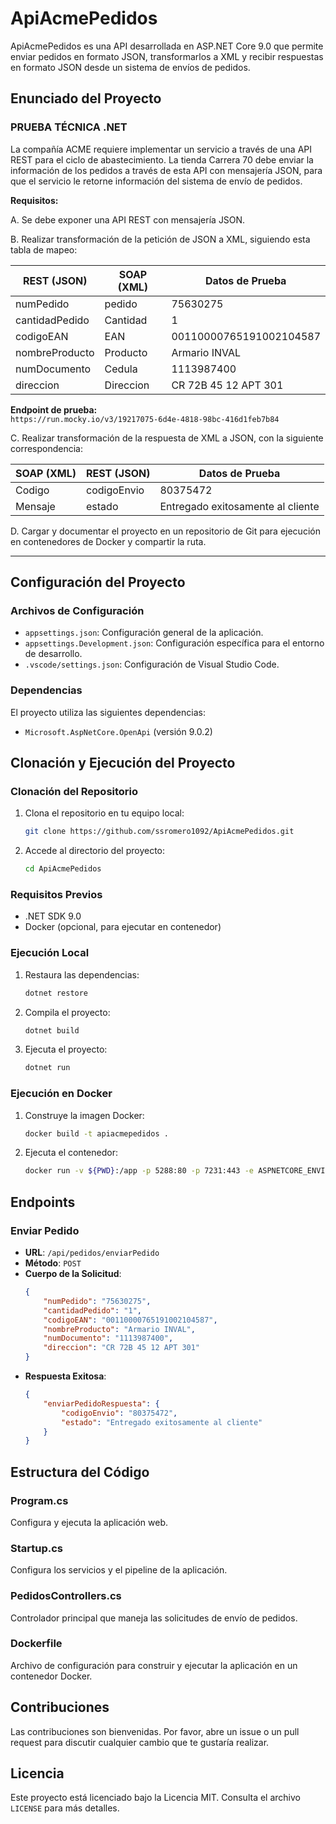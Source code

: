 # ApiAcmePedidos

ApiAcmePedidos es una API desarrollada en ASP.NET Core 9.0 que permite enviar pedidos en formato JSON, transformarlos a XML y recibir respuestas en formato JSON desde un sistema de envíos de pedidos.

## Enunciado del Proyecto

### PRUEBA TÉCNICA .NET

La compañía ACME requiere implementar un servicio a través de una API REST para el ciclo de abastecimiento. La tienda Carrera 70 debe enviar la información de los pedidos a través de esta API con mensajería JSON, para que el servicio le retorne información del sistema de envío de pedidos.

**Requisitos:**

A. Se debe exponer una API REST con mensajería JSON.

B. Realizar transformación de la petición de JSON a XML, siguiendo esta tabla de mapeo:

| REST (JSON)       | SOAP (XML)  | Datos de Prueba       |
|-------------------|------------|-----------------------|
| numPedido        | pedido     | 75630275             |
| cantidadPedido   | Cantidad   | 1                     |
| codigoEAN        | EAN        | 00110000765191002104587 |
| nombreProducto   | Producto   | Armario INVAL         |
| numDocumento     | Cedula     | 1113987400            |
| direccion        | Direccion  | CR 72B 45 12 APT 301  |

**Endpoint de prueba:**  
`https://run.mocky.io/v3/19217075-6d4e-4818-98bc-416d1feb7b84`

C. Realizar transformación de la respuesta de XML a JSON, con la siguiente correspondencia:

| SOAP (XML) | REST (JSON)   | Datos de Prueba |
|------------|--------------|----------------|
| Codigo     | codigoEnvio  | 80375472       |
| Mensaje    | estado       | Entregado exitosamente al cliente |

D. Cargar y documentar el proyecto en un repositorio de Git para ejecución en contenedores de Docker y compartir la ruta.

---

## Configuración del Proyecto

### Archivos de Configuración

- `appsettings.json`: Configuración general de la aplicación.
- `appsettings.Development.json`: Configuración específica para el entorno de desarrollo.
- `.vscode/settings.json`: Configuración de Visual Studio Code.

### Dependencias

El proyecto utiliza las siguientes dependencias:

- `Microsoft.AspNetCore.OpenApi` (versión 9.0.2)

## Clonación y Ejecución del Proyecto

### Clonación del Repositorio

1. Clona el repositorio en tu equipo local:
   ```sh
   git clone https://github.com/ssromero1092/ApiAcmePedidos.git
   ```
2. Accede al directorio del proyecto:
   ```sh
   cd ApiAcmePedidos
   ```

### Requisitos Previos

- .NET SDK 9.0
- Docker (opcional, para ejecutar en contenedor)

### Ejecución Local

1. Restaura las dependencias:
   ```sh
   dotnet restore
   ```
2. Compila el proyecto:
   ```sh
   dotnet build
   ```
3. Ejecuta el proyecto:
   ```sh
   dotnet run
   ```

### Ejecución en Docker

1. Construye la imagen Docker:
   ```sh
   docker build -t apiacmepedidos .
   ```
2. Ejecuta el contenedor:
   ```sh
   docker run -v ${PWD}:/app -p 5288:80 -p 7231:443 -e ASPNETCORE_ENVIRONMENT=Development apiacmepedidos
   ```

## Endpoints

### Enviar Pedido

- **URL**: `/api/pedidos/enviarPedido`
- **Método**: `POST`
- **Cuerpo de la Solicitud**:
  ```json
  {
      "numPedido": "75630275",
      "cantidadPedido": "1",
      "codigoEAN": "00110000765191002104587",
      "nombreProducto": "Armario INVAL",
      "numDocumento": "1113987400",
      "direccion": "CR 72B 45 12 APT 301"
  }
  ```
- **Respuesta Exitosa**:
  ```json
  {
      "enviarPedidoRespuesta": {
          "codigoEnvio": "80375472",
          "estado": "Entregado exitosamente al cliente"
      }
  }
  ```

## Estructura del Código

### Program.cs
Configura y ejecuta la aplicación web.

### Startup.cs
Configura los servicios y el pipeline de la aplicación.

### PedidosControllers.cs
Controlador principal que maneja las solicitudes de envío de pedidos.

### Dockerfile
Archivo de configuración para construir y ejecutar la aplicación en un contenedor Docker.

## Contribuciones
Las contribuciones son bienvenidas. Por favor, abre un issue o un pull request para discutir cualquier cambio que te gustaría realizar.

## Licencia
Este proyecto está licenciado bajo la Licencia MIT. Consulta el archivo `LICENSE` para más detalles.

